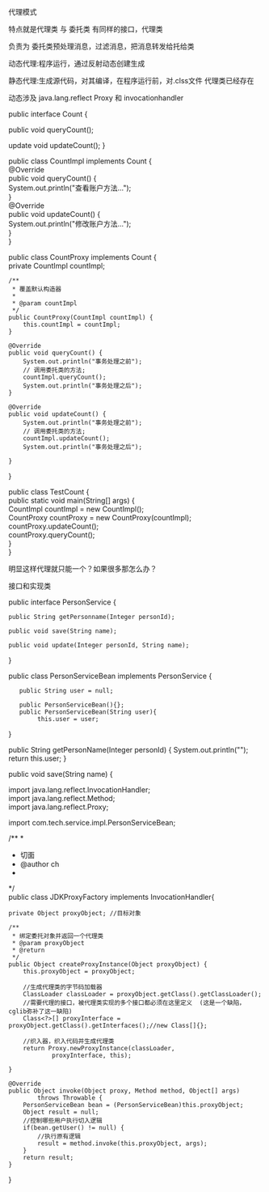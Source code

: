 

代理模式



  特点就是代理类 与 委托类 有同样的接口，代理类

负责为 委托类预处理消息，过滤消息，把消息转发给托给类


动态代理:程序运行，通过反射动态创建生成


静态代理:生成源代码，对其编译，在程序运行前，对.clss文件
代理类已经存在



动态涉及  java.lang.reflect  Proxy 和 invocationhandler


public interface Count {

   public void queryCount();

   update void updateCount();
}


public class CountImpl implements Count {  
    @Override     
    public void queryCount() {     
        System.out.println("查看账户方法...");     
    }     
    @Override     
    public void updateCount() {     
        System.out.println("修改账户方法...");     
    }     
}   


public class CountProxy implements Count {     
    private CountImpl countImpl;     
     
    /**   
     * 覆盖默认构造器   
     *    
     * @param countImpl   
     */     
    public CountProxy(CountImpl countImpl) {     
        this.countImpl = countImpl;     
    }     
     
    @Override     
    public void queryCount() {     
        System.out.println("事务处理之前");     
        // 调用委托类的方法;     
        countImpl.queryCount();     
        System.out.println("事务处理之后");     
    }     
     
    @Override     
    public void updateCount() {     
        System.out.println("事务处理之前");     
        // 调用委托类的方法;     
        countImpl.updateCount();     
        System.out.println("事务处理之后");     
     
    }     
     
}  



public class TestCount {     
    public static void main(String[] args) {     
        CountImpl countImpl = new CountImpl();     
        CountProxy countProxy = new CountProxy(countImpl);     
        countProxy.updateCount();     
        countProxy.queryCount();     
    }     
}    



明显这样代理就只能一个？如果很多那怎么办？




接口和实现类


public interface PersonService {

    public String getPersonname(Integer personId);
   
    public void save(String name);
    
    public void update(Integer personId, String name);

}


public class PersonServiceBean implements PersonService {

       public String user = null;

       public PersonServiceBean(){};
       public PersonServiceBean(String user){
            this.user = user;
}


  public String getPersonName(Integer personId) {
          System.out.println("");
          return this.user;
  }


   public void save(String name) {






  
import java.lang.reflect.InvocationHandler;  
import java.lang.reflect.Method;  
import java.lang.reflect.Proxy;  
  
import com.tech.service.impl.PersonServiceBean;  
  
/** 
 *   
 * 切面   
 * @author ch 
 * 
 */  
public class JDKProxyFactory implements InvocationHandler{  
  
    private Object proxyObject; //目标对象  
  
    /** 
     * 绑定委托对象并返回一个代理类  
     * @param proxyObject 
     * @return 
     */  
    public Object createProxyInstance(Object proxyObject) {  
        this.proxyObject = proxyObject;  
          
        //生成代理类的字节码加载器   
        ClassLoader classLoader = proxyObject.getClass().getClassLoader();  
        //需要代理的接口，被代理类实现的多个接口都必须在这里定义  (这是一个缺陷，cglib弥补了这一缺陷)    
        Class<?>[] proxyInterface = proxyObject.getClass().getInterfaces();//new Class[]{};   
          
        //织入器，织入代码并生成代理类     
        return Proxy.newProxyInstance(classLoader,  
                proxyInterface, this);  
  
    }  
  
    @Override  
    public Object invoke(Object proxy, Method method, Object[] args)  
            throws Throwable {  
        PersonServiceBean bean = (PersonServiceBean)this.proxyObject;  
        Object result = null;  
        //控制哪些用户执行切入逻辑  
        if(bean.getUser() != null) {  
            //执行原有逻辑     
            result = method.invoke(this.proxyObject, args);  
        }  
        return result;  
    }  
}  